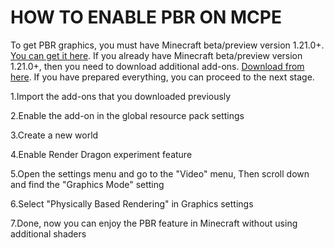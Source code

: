 # HOW TO ENABLE PBR ON MCPE
To get PBR graphics, you must have Minecraft beta/preview version 1.21.0+. [You can get it here](https://mcpedl.org/uploads_files/17-07-2024/minecraft-1-21-20-23.apk).
If you already have Minecraft beta/preview version 1.21.0+, then you need to download additional add-ons. [Download from here]().
If you have prepared everything, you can proceed to the next stage.

1.Import the add-ons that you downloaded previously
<img src=""></img>

2.Enable the add-on in the global resource pack settings
<img src=""></img>

3.Create a new world
<img src=""></img>

4.Enable Render Dragon experiment feature
<img src=""></img>

5.Open the settings menu and go to the "Video" menu, Then scroll down and find the "Graphics Mode" setting
<img src=""></img>

6.Select "Physically Based Rendering" in Graphics settings
<img src=""></img>

7.Done, now you can enjoy the PBR feature in Minecraft without using additional shaders
<img src=""></img>


